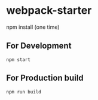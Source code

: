 # webpack-starter

npm install (one time)

## For Development
`npm start`

## For Production build
`npm run build`
